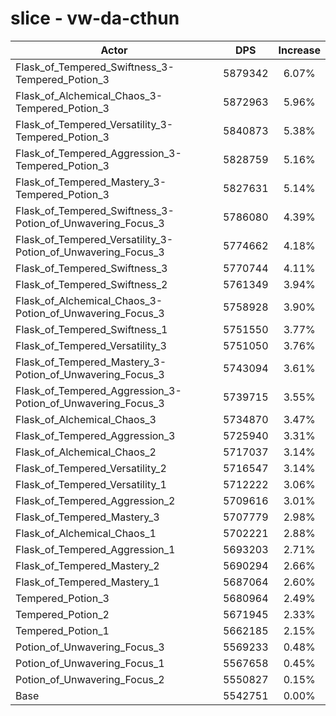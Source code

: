 # slice - vw-da-cthun
| Actor | DPS | Increase |
|---|:---:|:---:|
|Flask_of_Tempered_Swiftness_3-Tempered_Potion_3|5879342|6.07%|
|Flask_of_Alchemical_Chaos_3-Tempered_Potion_3|5872963|5.96%|
|Flask_of_Tempered_Versatility_3-Tempered_Potion_3|5840873|5.38%|
|Flask_of_Tempered_Aggression_3-Tempered_Potion_3|5828759|5.16%|
|Flask_of_Tempered_Mastery_3-Tempered_Potion_3|5827631|5.14%|
|Flask_of_Tempered_Swiftness_3-Potion_of_Unwavering_Focus_3|5786080|4.39%|
|Flask_of_Tempered_Versatility_3-Potion_of_Unwavering_Focus_3|5774662|4.18%|
|Flask_of_Tempered_Swiftness_3|5770744|4.11%|
|Flask_of_Tempered_Swiftness_2|5761349|3.94%|
|Flask_of_Alchemical_Chaos_3-Potion_of_Unwavering_Focus_3|5758928|3.90%|
|Flask_of_Tempered_Swiftness_1|5751550|3.77%|
|Flask_of_Tempered_Versatility_3|5751050|3.76%|
|Flask_of_Tempered_Mastery_3-Potion_of_Unwavering_Focus_3|5743094|3.61%|
|Flask_of_Tempered_Aggression_3-Potion_of_Unwavering_Focus_3|5739715|3.55%|
|Flask_of_Alchemical_Chaos_3|5734870|3.47%|
|Flask_of_Tempered_Aggression_3|5725940|3.31%|
|Flask_of_Alchemical_Chaos_2|5717037|3.14%|
|Flask_of_Tempered_Versatility_2|5716547|3.14%|
|Flask_of_Tempered_Versatility_1|5712222|3.06%|
|Flask_of_Tempered_Aggression_2|5709616|3.01%|
|Flask_of_Tempered_Mastery_3|5707779|2.98%|
|Flask_of_Alchemical_Chaos_1|5702221|2.88%|
|Flask_of_Tempered_Aggression_1|5693203|2.71%|
|Flask_of_Tempered_Mastery_2|5690294|2.66%|
|Flask_of_Tempered_Mastery_1|5687064|2.60%|
|Tempered_Potion_3|5680964|2.49%|
|Tempered_Potion_2|5671945|2.33%|
|Tempered_Potion_1|5662185|2.15%|
|Potion_of_Unwavering_Focus_3|5569233|0.48%|
|Potion_of_Unwavering_Focus_1|5567658|0.45%|
|Potion_of_Unwavering_Focus_2|5550827|0.15%|
|Base|5542751|0.00%|
